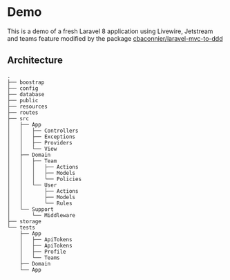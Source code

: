 # Demo
This is a demo of a fresh Laravel 8 application using Livewire, Jetstream and teams feature modified by the package [cbaconnier/laravel-mvc-to-ddd](https://github.com/cbaconnier/laravel-mvc-to-ddd)

## Architecture

```
.
├── boostrap
├── config
├── database
├── public
├── resources
├── routes
├── src
│   ├── App
│   │   ├── Controllers
│   │   ├── Exceptions
│   │   ├── Providers
│   │   └── View
│   ├── Domain  
│   │   ├── Team
│   │   │   ├── Actions
│   │   │   ├── Models
│   │   │   └── Policies
│   │   └── User   
│   │       ├── Actions
│   │       ├── Models
│   │       └── Rules
│   └── Support  
│       └── Middleware
├── storage
└── tests
    ├── App
    │   ├── ApiTokens
    │   ├── ApiTokens
    │   ├── Profile
    │   └── Teams
    ├── Domain
    └── App
```
